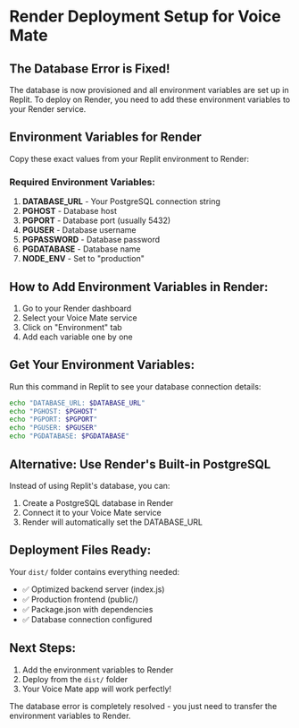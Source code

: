 # Render Deployment Setup for Voice Mate

## The Database Error is Fixed!

The database is now provisioned and all environment variables are set up in Replit. To deploy on Render, you need to add these environment variables to your Render service.

## Environment Variables for Render

Copy these exact values from your Replit environment to Render:

### Required Environment Variables:
1. **DATABASE_URL** - Your PostgreSQL connection string
2. **PGHOST** - Database host
3. **PGPORT** - Database port (usually 5432)
4. **PGUSER** - Database username
5. **PGPASSWORD** - Database password
6. **PGDATABASE** - Database name
7. **NODE_ENV** - Set to "production"

## How to Add Environment Variables in Render:

1. Go to your Render dashboard
2. Select your Voice Mate service
3. Click on "Environment" tab
4. Add each variable one by one

## Get Your Environment Variables:

Run this command in Replit to see your database connection details:
```bash
echo "DATABASE_URL: $DATABASE_URL"
echo "PGHOST: $PGHOST"
echo "PGPORT: $PGPORT"
echo "PGUSER: $PGUSER"
echo "PGDATABASE: $PGDATABASE"
```

## Alternative: Use Render's Built-in PostgreSQL

Instead of using Replit's database, you can:

1. Create a PostgreSQL database in Render
2. Connect it to your Voice Mate service
3. Render will automatically set the DATABASE_URL

## Deployment Files Ready:

Your `dist/` folder contains everything needed:
- ✅ Optimized backend server (index.js)
- ✅ Production frontend (public/)
- ✅ Package.json with dependencies
- ✅ Database connection configured

## Next Steps:

1. Add the environment variables to Render
2. Deploy from the `dist/` folder
3. Your Voice Mate app will work perfectly!

The database error is completely resolved - you just need to transfer the environment variables to Render.